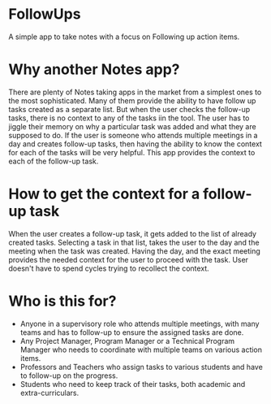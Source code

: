 # FollowUps
A simple app to take notes with a focus on Following up action items.

# Why another Notes app?
There are plenty of Notes taking apps in the market from a simplest ones to the most sophisticated.
Many of them provide the ability to have follow up tasks created as a separate list.
But when the user checks the follow-up tasks, there is no context to any of the tasks iin the tool.
The user has to jiggle their memory on why a particular task was added and what they are supposed to do.
If the user is someone who attends multiple meetings in a day and creates follow-up tasks, then having the ability to know the context for each of the tasks will be very helpful. 
This app provides the context to each of the follow-up task.

# How to get the context for a follow-up task
When the user creates a follow-up task, it gets added to the list of already created tasks.
Selecting a task in that list, takes the user to the day and the meeting when the task was created.
Having the day, and the exact meeting provides the needed context for the user to proceed with the task.
User doesn't have to spend cycles trying to recollect the context.

# Who is this for?
- Anyone in a supervisory role who attends multiple meetings, with many teams and has to follow-up to ensure the assigned tasks are done.
- Any Project Manager, Program Manager or a Technical Program Manager who needs to coordinate with multiple teams on various action items.
- Professors and Teachers who assign tasks to various students and have to follow-up on the progress.
- Students who need to keep track of their tasks, both academic and extra-curriculars.
